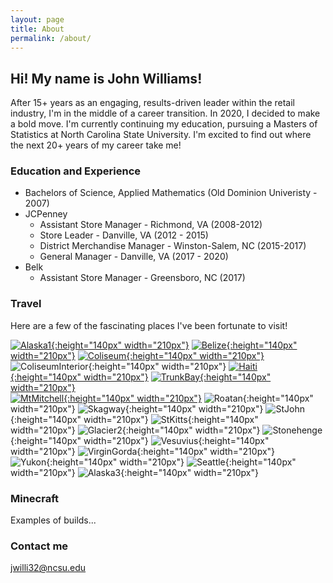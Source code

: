 ```yaml
---
layout: page
title: About
permalink: /about/
---
```


## Hi!  My name is John Williams!

After 15+ years as an engaging, results-driven leader within the retail industry, I'm in the middle of a career transition.  In 2020, I decided to make a bold move.  I'm currently continuing my education, pursuing a Masters of Statistics at North Carolina State University.  I'm excited to find out where the next 20+ years of my career take me!

### Education and Experience

* Bachelors of Science, Applied Mathematics (Old Dominion Univeristy - 2007)
* JCPenney
    - Assistant Store Manager - Richmond, VA (2008-2012)
    - Store Leader - Danville, VA (2012 - 2015)
    - District Merchandise Manager - Winston-Salem, NC (2015-2017)
    - General Manager - Danville, VA (2017 - 2020)
* Belk
    - Assistant Store Manager - Greensboro, NC (2017)

### Travel

Here are a few of the fascinating places I've been fortunate to visit!

[![Alaska1](images/Alaska1.jpg){:height="140px" width="210px"}](https://www.google.com/maps/place/Tracy+Arm/@57.8503894,-133.6521792,10z) [![Belize](images/Belize.jpg){:height="140px" width="210px"}](https://www.google.com/maps/place/Chichén+Itzá/@20.6828175,-88.5727964,16z) [![Coliseum](images/Coliseum.jpg){:height="140px" width="210px"}](https://www.google.com/maps/place/Colosseum/@41.8902142,12.4900422,17z/)  
![ColiseumInterior](images/ColiseumInterior.jpg){:height="140px" width="210px"} [![Haiti](images/Haiti.jpg){:height="140px" width="210px"}](https://www.google.com/maps/place/Labadee+Haïti/@19.7815959,-72.2469786,3210m) [![TrunkBay](images/MahoganyBay.jpg){:height="140px" width="210px"}](https://www.google.com/maps/place/Trunk+Bay/@18.3526056,-64.7696255,991m)  
[![MtMitchell](images/MtMitchell.jpg){:height="140px" width="210px"}](https://www.google.com/maps/place/Mt+Mitchell/@35.7646309,-82.2678989,3589m) ![Roatan](images/Roatan.jpg){:height="140px" width="210px"} ![Skagway](images/Skagway.jpg){:height="140px" width="210px"} 
![StJohn](images/StJohn.jpg){:height="140px" width="210px"} ![StKitts](images/StKitts.jpg){:height="140px" width="210px"} ![Glacier2](images/Glacier2.jpg){:height="140px" width="210px"}
![Stonehenge](images/Stonehenge.jpg){:height="140px" width="210px"} ![Vesuvius](images/Vesuvius.jpg){:height="140px" width="210px"} ![VirginGorda](images/VirginGorda.jpg){:height="140px" width="210px"}  
![Yukon](images/Yukon.jpg){:height="140px" width="210px"} ![Seattle](images/Seattle.jpg){:height="140px" width="210px"} ![Alaska3](images/Alaska3.jpg){:height="140px" width="210px"}

### Minecraft

Examples of builds...

### Contact me

[jwilli32@ncsu.edu](mailto:jwilli32@ncsu.edu)
